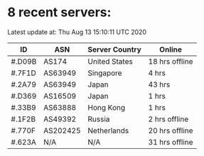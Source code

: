 # 8 recent servers:

Latest update at: Thu Aug 13 15:10:11 UTC 2020

| ID | ASN | Server Country | Online |
| -- | --- | -------------- | ------ |
| #.D09B | AS174 | United States | 18 hrs offline |
| #.7F1D | AS63949 | Singapore | 4 hrs |
| #.2A79 | AS63949 | Japan | 43 hrs |
| #.D369 | AS16509 | Japan | 1 hrs |
| #.33B9 | AS63888 | Hong Kong | 1 hrs |
| #.1F2B | AS49392 | Russia | 2 hrs offline |
| #.770F | AS202425 | Netherlands | 20 hrs offline |
| #.623A | N/A | N/A | 31 hrs offline |


